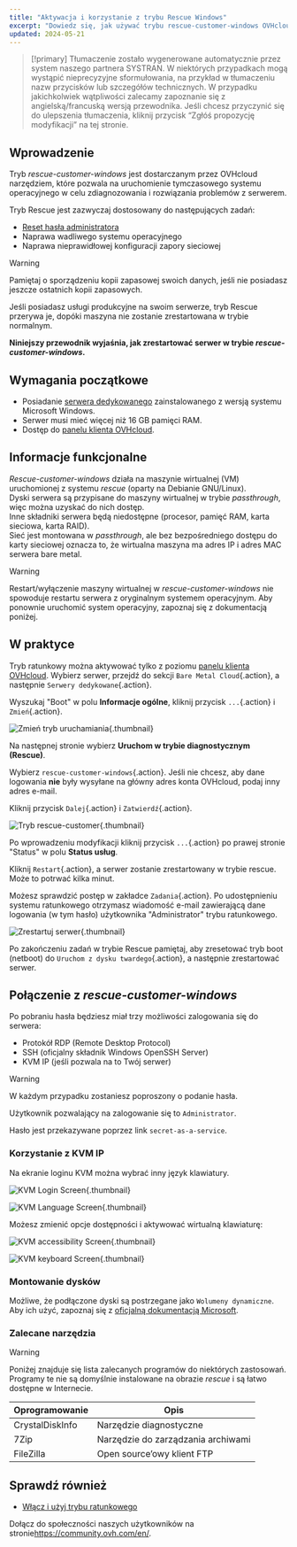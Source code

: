 ```yaml
---
title: "Aktywacja i korzystanie z trybu Rescue Windows"
excerpt: "Dowiedz się, jak używać trybu rescue-customer-windows OVHcloud do rozwiązywania problemów z serwerem dedykowanym"
updated: 2024-05-21
---
```


> [!primary]
> Tłumaczenie zostało wygenerowane automatycznie przez system naszego partnera SYSTRAN. W niektórych przypadkach mogą wystąpić nieprecyzyjne sformułowania, na przykład w tłumaczeniu nazw przycisków lub szczegółów technicznych. W przypadku jakichkolwiek wątpliwości zalecamy zapoznanie się z angielską/francuską wersją przewodnika. Jeśli chcesz przyczynić się do ulepszenia tłumaczenia, kliknij przycisk “Zgłóś propozycję modyfikacji” na tej stronie.
>

## Wprowadzenie

Tryb *rescue-customer-windows* jest dostarczanym przez OVHcloud narzędziem, które pozwala na uruchomienie tymczasowego systemu operacyjnego w celu zdiagnozowania i rozwiązania problemów z serwerem.

Tryb Rescue jest zazwyczaj dostosowany do następujących zadań:

- [Reset hasła administratora](/pages/bare_metal_cloud/dedicated_servers/changing-admin-password-on-windows)
- Naprawa wadliwego systemu operacyjnego
- Naprawa nieprawidłowej konfiguracji zapory sieciowej

> [!warning]
>
> Pamiętaj o sporządzeniu kopii zapasowej swoich danych, jeśli nie posiadasz jeszcze ostatnich kopii zapasowych.
>
> Jeśli posiadasz usługi produkcyjne na swoim serwerze, tryb Rescue przerywa je, dopóki maszyna nie zostanie zrestartowana w trybie normalnym.
>

**Niniejszy przewodnik wyjaśnia, jak zrestartować serwer w trybie *rescue-customer-windows*.**

## Wymagania początkowe

- Posiadanie [serwera dedykowanego](/links/bare-metal/bare-metal) zainstalowanego z wersją systemu Microsoft Windows.
- Serwer musi mieć więcej niż 16 GB pamięci RAM.
- Dostęp do [panelu klienta OVHcloud](/links/manager).

## Informacje funkcjonalne

*Rescue-customer-windows* działa na maszynie wirtualnej (VM) uruchomionej z systemu *rescue* (oparty na Debianie GNU/Linux).<br>
Dyski serwera są przypisane do maszyny wirtualnej w trybie *passthrough*, więc można uzyskać do nich dostęp.<br>
Inne składniki serwera będą niedostępne (procesor, pamięć RAM, karta sieciowa, karta RAID).<br>
Sieć jest montowana w *passthrough*, ale bez bezpośredniego dostępu do karty sieciowej oznacza to, że wirtualna maszyna ma adres IP i adres MAC serwera bare metal.

> [!warning]
>
> Restart/wyłączenie maszyny wirtualnej w *rescue-customer-windows* nie spowoduje restartu serwera z oryginalnym systemem operacyjnym.
> Aby ponownie uruchomić system operacyjny, zapoznaj się z dokumentacją poniżej.

## W praktyce

Tryb ratunkowy można aktywować tylko z poziomu [panelu klienta OVHcloud](/links/manager). Wybierz serwer, przejdź do sekcji `Bare Metal Cloud`{.action}, a następnie `Serwery dedykowane`{.action}.

Wyszukaj "Boot" w polu **Informacje ogólne**, kliknij przycisk `...`{.action} i `Zmień`{.action}.

![Zmień tryb uruchamiania](images/rescue-mode-001.png){.thumbnail}

Na następnej stronie wybierz **Uruchom w trybie diagnostycznym (Rescue)**.

Wybierz `rescue-customer-windows`{.action}. Jeśli nie chcesz, aby dane logowania **nie** były wysyłane na główny adres konta OVHcloud, podaj inny adres e-mail.

Kliknij przycisk `Dalej`{.action} i `Zatwierdź`{.action}.

![Tryb rescue-customer](images/manager-rescue-windows-menu.png){.thumbnail}

Po wprowadzeniu modyfikacji kliknij przycisk `...`{.action} po prawej stronie "Status" w polu **Status usług**.

Kliknij `Restart`{.action}, a serwer zostanie zrestartowany w trybie rescue. Może to potrwać kilka minut.

Możesz sprawdzić postęp w zakładce `Zadania`{.action}. Po udostępnieniu systemu ratunkowego otrzymasz wiadomość e-mail zawierającą dane logowania (w tym hasło) użytkownika "Administrator" trybu ratunkowego.

![Zrestartuj serwer](images/rescue-mode-02.png){.thumbnail}

Po zakończeniu zadań w trybie Rescue pamiętaj, aby zresetować tryb boot (netboot) do `Uruchom z dysku twardego`{.action}, a następnie zrestartować serwer.

## Połączenie z *rescue-customer-windows*

Po pobraniu hasła będziesz miał trzy możliwości zalogowania się do serwera:

- Protokół RDP (Remote Desktop Protocol)
- SSH (oficjalny składnik Windows OpenSSH Server)
- KVM IP (jeśli pozwala na to Twój serwer)

> [!warning]
>
> W każdym przypadku zostaniesz poproszony o podanie hasła.
>
> Użytkownik pozwalający na zalogowanie się to `Administrator`.
>
> Hasło jest przekazywane poprzez link `secret-as-a-service`.

### Korzystanie z KVM IP

Na ekranie loginu KVM można wybrać inny język klawiatury.

![KVM Login Screen](images/rescue-kvm-login-screen.png){.thumbnail}

![KVM Language Screen](images/rescue-kvm-login-language.png){.thumbnail}

Możesz zmienić opcje dostępności i aktywować wirtualną klawiaturę:

![KVM accessibility Screen](images/rescue-kvm-login-accessibility.png){.thumbnail}

![KVM keyboard Screen](images/rescue-kvm-login-keyboard.png){.thumbnail}

### Montowanie dysków

Możliwe, że podłączone dyski są postrzegane jako `Wolumeny dynamiczne`. Aby ich użyć, zapoznaj się z [oficjalną dokumentacją Microsoft](https://learn.microsoft.com/en-us/troubleshoot/windows-server/backup-and-storage/troubleshoot-disk-management#a-dynamic-disks-status-is-foreign).

### Zalecane narzędzia

> [!warning]
>
> Poniżej znajduje się lista zalecanych programów do niektórych zastosowań.
> Programy te nie są domyślnie instalowane na obrazie *rescue* i są łatwo dostępne w Internecie.

| Oprogramowanie | Opis |
| --- | --- |
| CrystalDiskInfo | Narzędzie diagnostyczne |
| 7Zip | Narzędzie do zarządzania archiwami |
| FileZilla | Open source’owy klient FTP |

## Sprawdź również

- [Włącz i użyj trybu ratunkowego](/pages/bare_metal_cloud/dedicated_servers/rescue_mode)

Dołącz do społeczności naszych użytkowników na stronie<https://community.ovh.com/en/>.